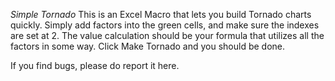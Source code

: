 *Simple Tornado*
This is an Excel Macro that lets you build Tornado charts quickly. Simply add factors into the green cells, and make sure the indexes are set at 2. The value calculation should be your formula that utilizes all the factors in some way. Click Make Tornado and you should be done.

If you find bugs, please do report it here.
